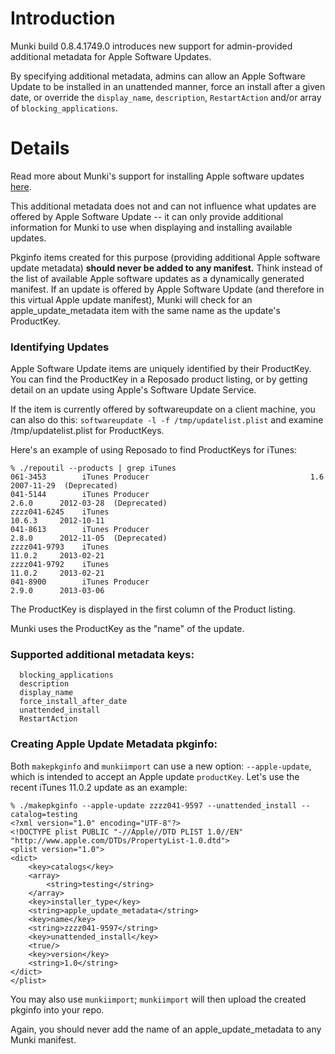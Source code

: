 # Introduction #

Munki build 0.8.4.1749.0 introduces new support for admin-provided additional metadata for Apple Software Updates.

By specifying additional metadata, admins can allow an Apple Software Update to be installed in an unattended manner, force an install after a given date, or override the `display_name`, `description`, `RestartAction` and/or array of `blocking_applications`.

# Details #

Read more about Munki's support for installing Apple software updates [here](AppleSoftwareUpdatesWithMunki.md).

This additional metadata does not and can not influence what updates are offered by Apple Software Update -- it can only provide additional information for Munki to use when displaying and installing available updates.

Pkginfo items created for this purpose (providing additional Apple software update metadata) **should never be added to any manifest.** Think instead of the list of available Apple software updates as a dynamically generated manifest. If an update is offered by Apple Software Update (and therefore in this virtual Apple update manifest), Munki will check for an apple\_update\_metadata item with the same name as the update's ProductKey.

### Identifying Updates ###

Apple Software Update items are uniquely identified by their ProductKey. You can find the ProductKey in a Reposado product listing, or by getting detail on an update using Apple's Software Update Service.

If the item is currently offered by softwareupdate on a client machine, you can also do this:
`softwareupdate -l -f /tmp/updatelist.plist` and examine /tmp/updatelist.plist for ProductKeys.

Here's an example of using Reposado to find ProductKeys for iTunes:

```
% ./repoutil --products | grep iTunes
061-3453        iTunes Producer                                    1.6        2007-11-29  (Deprecated)
041-5144        iTunes Producer                                    2.6.0      2012-03-28  (Deprecated)
zzzz041-6245    iTunes                                             10.6.3     2012-10-11  
041-8613        iTunes Producer                                    2.8.0      2012-11-05  (Deprecated)
zzzz041-9793    iTunes                                             11.0.2     2013-02-21  
zzzz041-9792    iTunes                                             11.0.2     2013-02-21  
041-8900        iTunes Producer                                    2.9.0      2013-03-06  
```

The ProductKey is displayed in the first column of the Product listing.

Munki uses the ProductKey as the "name" of the update.

### Supported additional metadata keys: ###

```
  blocking_applications
  description
  display_name
  force_install_after_date
  unattended_install
  RestartAction
```

### Creating Apple Update Metadata pkginfo: ###

Both `makepkginfo` and `munkiimport` can use a new option: `--apple-update`, which is intended to accept an Apple update `productKey`.  Let's use the recent iTunes 11.0.2 update as an example:

```
% ./makepkginfo --apple-update zzzz041-9597 --unattended_install --catalog=testing
<?xml version="1.0" encoding="UTF-8"?>
<!DOCTYPE plist PUBLIC "-//Apple//DTD PLIST 1.0//EN" "http://www.apple.com/DTDs/PropertyList-1.0.dtd">
<plist version="1.0">
<dict>
	<key>catalogs</key>
	<array>
		<string>testing</string>
	</array>
	<key>installer_type</key>
	<string>apple_update_metadata</string>
	<key>name</key>
	<string>zzzz041-9597</string>
	<key>unattended_install</key>
	<true/>
	<key>version</key>
	<string>1.0</string>
</dict>
</plist>
```

You may also use `munkiimport`; `munkiimport` will then upload the created pkginfo into your repo.

Again, you should never add the name of an apple\_update\_metadata to any Munki manifest.